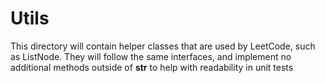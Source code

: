 # Utils

This directory will contain helper classes that are used by LeetCode, such as ListNode. They will follow the same interfaces, and implement no additional methods outside of __str__ to help with readability in unit tests